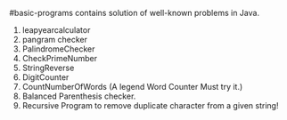 #basic-programs contains solution of well-known problems in Java.
  1. leapyearcalculator
  2. pangram checker
  3. PalindromeChecker
  4. CheckPrimeNumber
  5. StringReverse
  6. DigitCounter
  7. CountNumberOfWords (A legend Word Counter Must try it.)
  8. Balanced Parenthesis checker.
  9. Recursive Program to remove duplicate character from a given string!
